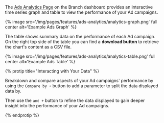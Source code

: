 The [Ads Analytics Page](https://dashboard.branch.io/ads/analytics) on the Branch dashboard provides an interactive time series graph and table to view the performance of your Ad campaigns.

{% image src='/img/pages/features/ads-analytics/analytics-graph.png' full center alt='Example Ads Graph' %}

The table shows summary data on the performance of each Ad campaign. On the right top side of the table you can find a **download button** to retrieve the chart's content as a CSV file.

{% image src='/img/pages/features/ads-analytics/analytics-table.png' full center alt='Example Ads Table' %}

{% protip title="Interacting with Your Data" %}

Breakdown and compare aspects of your Ad campaigns' performance by using the `Compare by +` button to add a parameter to split the data displayed data by.

Then use the `and +` button to refine the data displayed to gain deeper insight into the performance of your Ad campaigns.

{% endprotip %}
